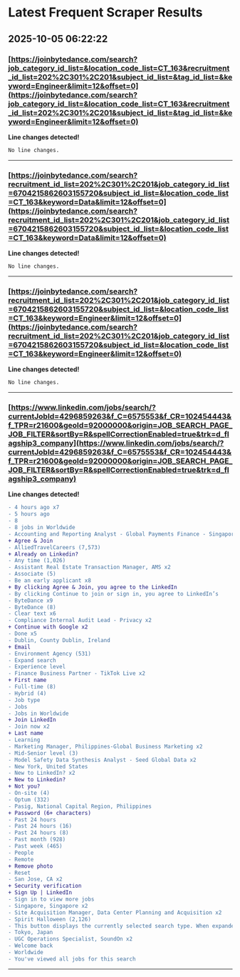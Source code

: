 # Latest Frequent Scraper Results

## 2025-10-05 06:22:22

### [https://joinbytedance.com/search?job_category_id_list=&location_code_list=CT_163&recruitment_id_list=202%2C301%2C201&subject_id_list=&tag_id_list=&keyword=Engineer&limit=12&offset=0](https://joinbytedance.com/search?job_category_id_list=&location_code_list=CT_163&recruitment_id_list=202%2C301%2C201&subject_id_list=&tag_id_list=&keyword=Engineer&limit=12&offset=0)

**Line changes detected!**

```diff
No line changes.
```

---
### [https://joinbytedance.com/search?recruitment_id_list=202%2C301%2C201&job_category_id_list=6704215862603155720&subject_id_list=&location_code_list=CT_163&keyword=Data&limit=12&offset=0](https://joinbytedance.com/search?recruitment_id_list=202%2C301%2C201&job_category_id_list=6704215862603155720&subject_id_list=&location_code_list=CT_163&keyword=Data&limit=12&offset=0)

**Line changes detected!**

```diff
No line changes.
```

---
### [https://joinbytedance.com/search?recruitment_id_list=202%2C301%2C201&job_category_id_list=6704215862603155720&subject_id_list=&location_code_list=CT_163&keyword=Engineer&limit=12&offset=0](https://joinbytedance.com/search?recruitment_id_list=202%2C301%2C201&job_category_id_list=6704215862603155720&subject_id_list=&location_code_list=CT_163&keyword=Engineer&limit=12&offset=0)

**Line changes detected!**

```diff
No line changes.
```

---
### [https://www.linkedin.com/jobs/search/?currentJobId=4296859263&f_C=6575553&f_CR=102454443&f_TPR=r21600&geoId=92000000&origin=JOB_SEARCH_PAGE_JOB_FILTER&sortBy=R&spellCorrectionEnabled=true&trk=d_flagship3_company](https://www.linkedin.com/jobs/search/?currentJobId=4296859263&f_C=6575553&f_CR=102454443&f_TPR=r21600&geoId=92000000&origin=JOB_SEARCH_PAGE_JOB_FILTER&sortBy=R&spellCorrectionEnabled=true&trk=d_flagship3_company)

**Line changes detected!**

```diff
- 4 hours ago x7
- 5 hours ago
- 8
- 8 jobs in Worldwide
- Accounting and Reporting Analyst - Global Payments Finance - Singapore x2
+ Agree & Join
- AlliedTravelCareers (7,573)
+ Already on Linkedin?
- Any time (1,026)
- Assistant Real Estate Transaction Manager, AMS x2
- Associate (5)
- Be an early applicant x8
+ By clicking Agree & Join, you agree to the LinkedIn
- By clicking Continue to join or sign in, you agree to LinkedIn’s
- ByteDance x9
- ByteDance (8)
- Clear text x6
- Compliance Internal Audit Lead - Privacy x2
+ Continue with Google x2
- Done x5
- Dublin, County Dublin, Ireland
+ Email
- Environment Agency (531)
- Expand search
- Experience level
- Finance Business Partner - TikTok Live x2
+ First name
- Full-time (8)
- Hybrid (4)
- Job type
- Jobs
- Jobs in Worldwide
+ Join LinkedIn
- Join now x2
+ Last name
- Learning
- Marketing Manager, Philippines-Global Business Marketing x2
- Mid-Senior level (3)
- Model Safety Data Synthesis Analyst - Seed Global Data x2
- New York, United States
- New to LinkedIn? x2
+ New to Linkedin?
+ Not you?
- On-site (4)
- Optum (332)
- Pasig, National Capital Region, Philippines
+ Password (6+ characters)
- Past 24 hours
- Past 24 hours (16)
- Past 24 hours (8)
- Past month (928)
- Past week (465)
- People
- Remote
+ Remove photo
- Reset
- San Jose, CA x2
+ Security verification
+ Sign Up | LinkedIn
- Sign in to view more jobs
- Singapore, Singapore x2
- Site Acquisition Manager, Data Center Planning and Acquisition x2
- Spirit Halloween (2,126)
- This button displays the currently selected search type. When expanded it provides a list of search options that will switch the search inputs to match the current selection.
- Tokyo, Japan
- UGC Operations Specialist, SoundOn x2
- Welcome back
- Worldwide
- You've viewed all jobs for this search
```

---

